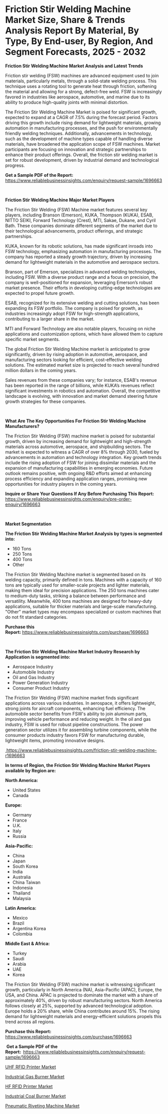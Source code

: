 <p><h1>Friction Stir Welding Machine Market Size, Share & Trends Analysis Report By Material, By Type, By End-user, By Region, And Segment Forecasts, 2025 - 2032</h1></p><p><strong>Friction Stir Welding Machine Market Analysis and Latest Trends</strong></p>
<p><p>Friction stir welding (FSW) machines are advanced equipment used to join materials, particularly metals, through a solid-state welding process. This technique uses a rotating tool to generate heat through friction, softening the material and allowing for a strong, defect-free weld. FSW is increasingly favored in industries like aerospace, automotive, and marine due to its ability to produce high-quality joints with minimal distortion.</p><p>The Friction Stir Welding Machine Market is poised for significant growth, expected to expand at a CAGR of 7.5% during the forecast period. Factors driving this growth include rising demand for lightweight materials, growing automation in manufacturing processes, and the push for environmentally friendly welding techniques. Additionally, advancements in technology, such as the development of machine types capable of handling diverse materials, have broadened the application scope of FSW machines. Market participants are focusing on innovation and strategic partnerships to enhance their product offerings. Overall, the friction stir welding market is set for robust development, driven by industrial demand and technological progress.</p></p>
<p><strong>Get a Sample PDF of the Report:&nbsp;</strong> <a href="https://www.reliablebusinessinsights.com/enquiry/request-sample/1696663?utm_campaign=63&utm_medium=2&utm_source=Github&utm_content=ia&utm_term=22022025&utm_id=friction-stir-welding-machine">https://www.reliablebusinessinsights.com/enquiry/request-sample/1696663</a></p>
<p>&nbsp;</p>
<p><strong>Friction Stir Welding Machine Major Market Players</strong></p>
<p><p>The Friction Stir Welding (FSW) Machine market features several key players, including Branson (Emerson), KUKA, Thompson (KUKA), ESAB, NITTO SEIKI, Forward Technology (Crest), MTI, Sakae, Dukane, and Cyril Bath. These companies dominate different segments of the market due to their technological advancements, product offerings, and strategic partnerships.</p><p>KUKA, known for its robotic solutions, has made significant inroads into FSW technology, emphasizing automation in manufacturing processes. The company has reported a steady growth trajectory, driven by increasing demand for lightweight materials in the automotive and aerospace sectors.</p><p>Branson, part of Emerson, specializes in advanced welding technologies, including FSW. With a diverse product range and a focus on precision, the company is well-positioned for expansion, leveraging Emerson’s robust market presence. Their efforts in developing cutting-edge technologies are expected to propel future growth.</p><p>ESAB, recognized for its extensive welding and cutting solutions, has been expanding its FSW portfolio. The company is poised for growth, as industries increasingly adopt FSW for high-strength applications, contributing to a larger share in the market.</p><p>MTI and Forward Technology are also notable players, focusing on niche applications and customization options, which have allowed them to capture specific market segments.</p><p>The global Friction Stir Welding Machine market is anticipated to grow significantly, driven by rising adoption in automotive, aerospace, and manufacturing sectors looking for efficient, cost-effective welding solutions. The estimated market size is projected to reach several hundred million dollars in the coming years.</p><p>Sales revenues from these companies vary; for instance, ESAB's revenue has been reported in the range of billions, while KUKA’s revenues reflect significant investments in robotics and automation. Overall, the competitive landscape is evolving, with innovation and market demand steering future growth strategies for these companies.</p></p>
<p>&nbsp;</p>
<p><strong>What Are The Key Opportunities For Friction Stir Welding Machine Manufacturers?</strong></p>
<p><p>The Friction Stir Welding (FSW) machine market is poised for substantial growth, driven by increasing demand for lightweight and high-strength materials across automotive, aerospace, and shipbuilding sectors. The market is expected to witness a CAGR of over 8% through 2030, fueled by advancements in automation and technology integration. Key growth trends include the rising adoption of FSW for joining dissimilar materials and the expansion of manufacturing capabilities in emerging economies. Future outlook remains positive, with ongoing R&D efforts aimed at enhancing process efficiency and expanding application ranges, promising new opportunities for industry players in the coming years.</p></p>
<p><strong>Inquire or Share Your Questions If Any Before Purchasing This Report:</strong> <a href="https://www.reliablebusinessinsights.com/enquiry/pre-order-enquiry/1696663?utm_campaign=63&utm_medium=2&utm_source=Github&utm_content=ia&utm_term=22022025&utm_id=friction-stir-welding-machine">https://www.reliablebusinessinsights.com/enquiry/pre-order-enquiry/1696663</a></p>
<p>&nbsp;</p>
<p><strong>Market Segmentation</strong></p>
<p><strong>The Friction Stir Welding Machine Market Analysis by types is segmented into:</strong></p>
<p><ul><li>160 Tons</li><li>250 Tons</li><li>400 Tons</li><li>Other</li></ul></p>
<p><p>The Friction Stir Welding Machine market is segmented based on its welding capacity, primarily defined in tons. Machines with a capacity of 160 tons are typically used for smaller-scale projects and lighter materials, making them ideal for precision applications. The 250 tons machines cater to medium-duty tasks, striking a balance between performance and versatility. Meanwhile, 400 tons machines are designed for heavy-duty applications, suitable for thicker materials and large-scale manufacturing. "Other" market types may encompass specialized or custom machines that do not fit standard categories.</p></p>
<p><strong>Purchase this Report:&nbsp;</strong><a href="https://www.reliablebusinessinsights.com/purchase/1696663?utm_campaign=63&utm_medium=2&utm_source=Github&utm_content=ia&utm_term=22022025&utm_id=friction-stir-welding-machine">https://www.reliablebusinessinsights.com/purchase/1696663</a></p>
<p>&nbsp;</p>
<p><strong>The Friction Stir Welding Machine Market Industry Research by Application is segmented into:</strong></p>
<p><ul><li>Aerospace Industry</li><li>Automobile Industry</li><li>Oil and Gas Industry</li><li>Power Generation Industry</li><li>Consumer Product Industry</li></ul></p>
<p><p>The Friction Stir Welding (FSW) machine market finds significant applications across various industries. In aerospace, it offers lightweight, strong joints for aircraft components, enhancing fuel efficiency. The automobile sector benefits from FSW's ability to join aluminum parts, improving vehicle performance and reducing weight. In the oil and gas industry, FSW is used for robust pipeline constructions. The power generation sector utilizes it for assembling turbine components, while the consumer products industry favors FSW for manufacturing durable, lightweight items, promoting innovative designs.</p></p>
<p><a href="https://www.reliablebusinessinsights.com/friction-stir-welding-machine-r1696663?utm_campaign=63&utm_medium=2&utm_source=Github&utm_content=ia&utm_term=22022025&utm_id=friction-stir-welding-machine">&nbsp;https://www.reliablebusinessinsights.com/friction-stir-welding-machine-r1696663</a></p>
<p><strong>In terms of Region, the Friction Stir Welding Machine Market Players available by Region are:</strong></p>
<p>
    <p> <strong> North America: </strong>
        <ul>
            <li>United States</li>
            <li>Canada</li>
        </ul>
        </p> 
    <p> <strong> Europe: </strong>
        <ul>
            <li>Germany</li>
            <li>France</li>
            <li>U.K.</li>
            <li>Italy</li>
            <li>Russia</li>
        </ul>
        </p> 
    <p> <strong> Asia-Pacific: </strong>
        <ul>
            <li>China</li>
            <li>Japan</li>
            <li>South Korea</li>
            <li>India</li>
            <li>Australia</li>
            <li>China Taiwan</li>
            <li>Indonesia</li>
            <li>Thailand</li>
            <li>Malaysia</li>
        </ul>
        </p> 
    <p> <strong> Latin America: </strong>
        <ul>
            <li>Mexico</li>
            <li>Brazil</li>
            <li>Argentina Korea</li>
            <li>Colombia</li>
        </ul>
        </p> 
    <p> <strong> Middle East & Africa: </strong>
        <ul>
            <li>Turkey</li>
            <li>Saudi</li>
            <li>Arabia</li>
            <li>UAE</li>
            <li>Korea</li>
        </ul>
    </p>
    </p>
<p><p>The Friction Stir Welding (FSW) machine market is witnessing significant growth, particularly in North America (NA), Asia-Pacific (APAC), Europe, the USA, and China. APAC is projected to dominate the market with a share of approximately 40%, driven by robust manufacturing sectors. North America follows closely at 25%, supported by advanced technological adoption. Europe holds a 20% share, while China contributes around 15%. The rising demand for lightweight materials and energy-efficient solutions propels this trend across all regions.</p></p>
<p><strong>Purchase this Report: </strong><a href="https://www.reliablebusinessinsights.com/purchase/1696663?utm_campaign=63&utm_medium=2&utm_source=Github&utm_content=ia&utm_term=22022025&utm_id=friction-stir-welding-machine">https://www.reliablebusinessinsights.com/purchase/1696663</a></p>
<p>&nbsp;<strong>Get a Sample PDF of the Report:&nbsp;&nbsp;</strong><a href="https://www.reliablebusinessinsights.com/enquiry/request-sample/1696663?utm_campaign=63&utm_medium=2&utm_source=Github&utm_content=ia&utm_term=22022025&utm_id=friction-stir-welding-machine">https://www.reliablebusinessinsights.com/enquiry/request-sample/1696663</a></p>
<p><strong></strong></p>
<p><p><a href="https://github.com/merkinedry7b/Market-Research-Report-List-1/blob/main/uhf-rfid-printer-market.md?utm_campaign=63&utm_medium=2&utm_source=Github&utm_content=ia&utm_term=22022025&utm_id=friction-stir-welding-machine">UHF RFID Printer Market</a></p><p><a href="https://github.com/nacrehuipie/Market-Research-Report-List-1/blob/main/industrial-gas-burner-market.md?utm_campaign=63&utm_medium=2&utm_source=Github&utm_content=ia&utm_term=22022025&utm_id=friction-stir-welding-machine">Industrial Gas Burner Market</a></p><p><a href="https://github.com/wynonachirei9/Market-Research-Report-List-1/blob/main/hf-rfid-printer-market.md?utm_campaign=63&utm_medium=2&utm_source=Github&utm_content=ia&utm_term=22022025&utm_id=friction-stir-welding-machine">HF RFID Printer Market</a></p><p><a href="https://github.com/urticagebbia/Market-Research-Report-List-1/blob/main/industrial-coal-burner-market.md?utm_campaign=63&utm_medium=2&utm_source=Github&utm_content=ia&utm_term=22022025&utm_id=friction-stir-welding-machine">Industrial Coal Burner Market</a></p><p><a href="https://github.com/forgazerbyjt/Market-Research-Report-List-1/blob/main/pneumatic-riveting-machine-market.md?utm_campaign=63&utm_medium=2&utm_source=Github&utm_content=ia&utm_term=22022025&utm_id=friction-stir-welding-machine">Pneumatic Riveting Machine Market</a></p></p>